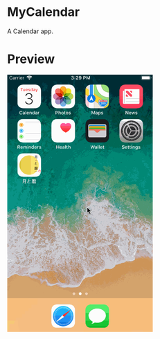 # MyCalendar
A Calendar app.

# Preview
![image](https://github.com/zhiyuanFan/MyCalendar/raw/master/screenshot.gif)
